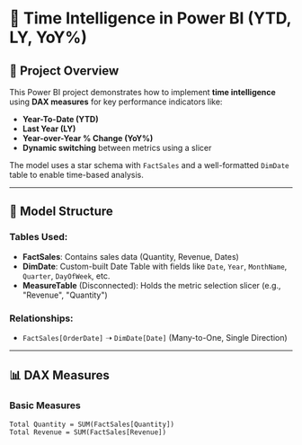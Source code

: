 # 📘 Time Intelligence in Power BI (YTD, LY, YoY%)

## 📌 Project Overview
This Power BI project demonstrates how to implement **time intelligence** using **DAX measures** for key performance indicators like:

- **Year-To-Date (YTD)**
- **Last Year (LY)**
- **Year-over-Year % Change (YoY%)**
- **Dynamic switching** between metrics using a slicer

The model uses a star schema with `FactSales` and a well-formatted `DimDate` table to enable time-based analysis.

---

## 🧱 Model Structure

### Tables Used:
- **FactSales**: Contains sales data (Quantity, Revenue, Dates)
- **DimDate**: Custom-built Date Table with fields like `Date`, `Year`, `MonthName`, `Quarter`, `DayOfWeek`, etc.
- **MeasureTable** (Disconnected): Holds the metric selection slicer (e.g., "Revenue", "Quantity")

### Relationships:
- `FactSales[OrderDate]` ➝ `DimDate[Date]` (Many-to-One, Single Direction)

---

## 📊 DAX Measures

### Basic Measures
```DAX
Total Quantity = SUM(FactSales[Quantity])
Total Revenue = SUM(FactSales[Revenue])
